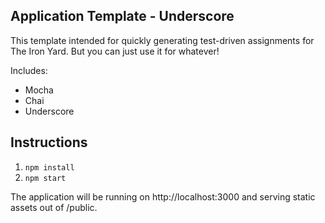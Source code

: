 ## Application Template - Underscore

This template intended for quickly generating test-driven assignments for The Iron Yard. But you can just use it for whatever!

Includes:

* Mocha
* Chai
* Underscore

## Instructions

1. `npm install`
2. `npm start`

The application will be running on http://localhost:3000 and serving static assets out of /public.
